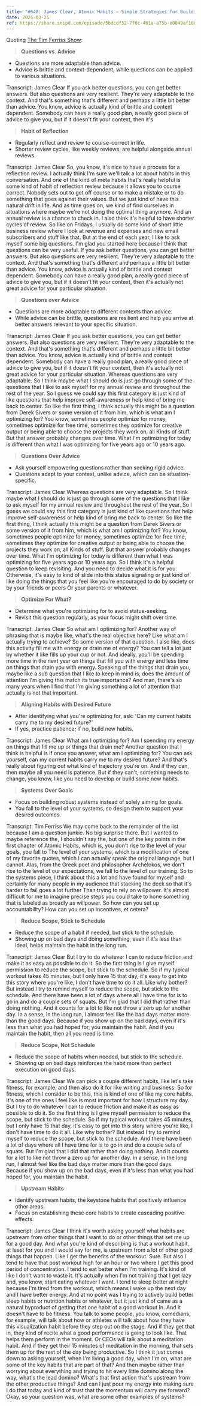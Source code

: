 ```yaml
---
title: "#648: James Clear, Atomic Habits — Simple Strategies for Building (And Breaking) Habits, Questions for Personal Mastery and Growth, Tactics for Writing and Launching a Mega-Bestseller, Finding Leverage, and More"
date: 2025-03-25
ref: https://share.snipd.com/episode/5bdcdf32-7f6c-461a-a75b-e0849af100cb
---
```

Quoting [The Tim Ferriss Show](https://share.snipd.com/episode/5bdcdf32-7f6c-461a-a75b-e0849af100cb):

> **Questions vs. Advice**

- Questions are more adaptable than advice. 
- Advice is brittle and context-dependent, while questions can be applied to various situations.

Transcript:
James Clear
If you ask better questions, you can get better answers. But also questions are very resilient. They're very adaptable to the context. And that's something that's different and perhaps a little bit better than advice. You know, advice is actually kind of brittle and context dependent. Somebody can have a really good plan, a really good piece of advice to give you, but if it doesn't fit your context, then it's

> **Habit of Reflection**

- Regularly reflect and review to course-correct in life.
- Shorter review cycles, like weekly reviews, are helpful alongside annual reviews.

Transcript:
James Clear
So, you know, it's nice to have a process for a reflection review. I actually think I'm sure we'll talk a lot about habits in this conversation. And one of the kind of meta habits that's really helpful is some kind of habit of reflection review because it allows you to course correct. Nobody sets out to get off course or to make a mistake or to do something that goes against their values. But we just kind of have this natural drift in life. And as time goes on, we kind of find ourselves in situations where maybe we're not doing the optimal thing anymore. And an annual review is a chance to check in. I also think it's helpful to have shorter cycles of review. So like on Fridays, I usually do some kind of short little business review where I look at revenue and expenses and new email subscribers and stuff like that. But at the end of each year, I like to ask myself some big questions. I'm glad you started here because I think that questions can be very useful. If you ask better questions, you can get better answers. But also questions are very resilient. They're very adaptable to the context. And that's something that's different and perhaps a little bit better than advice. You know, advice is actually kind of brittle and context dependent. Somebody can have a really good plan, a really good piece of advice to give you, but if it doesn't fit your context, then it's actually not great advice for your particular situation.

> **Questions over Advice**

- Questions are more adaptable to different contexts than advice. 
- While advice can be brittle, questions are resilient and help you arrive at better answers relevant to your specific situation.

Transcript:
James Clear
If you ask better questions, you can get better answers. But also questions are very resilient. They're very adaptable to the context. And that's something that's different and perhaps a little bit better than advice. You know, advice is actually kind of brittle and context dependent. Somebody can have a really good plan, a really good piece of advice to give you, but if it doesn't fit your context, then it's actually not great advice for your particular situation. Whereas questions are very adaptable. So I think maybe what I should do is just go through some of the questions that I like to ask myself for my annual review and throughout the rest of the year. So I guess we could say this first category is just kind of like questions that help improve self-awareness or help kind of bring me back to center. So like the first thing, I think actually this might be a question from Derek Sivers or some version of it from him, which is what am I optimizing for? You know, sometimes people optimize for money, sometimes optimize for free time, sometimes they optimize for creative output or being able to choose the projects they work on, all Kinds of stuff. But that answer probably changes over time. What I'm optimizing for today is different than what I was optimizing for five years ago or 10 years ago.

> **Questions Over Advice**

- Ask yourself empowering questions rather than seeking rigid advice.
- Questions adapt to your context, unlike advice, which can be situation-specific.

Transcript:
James Clear
Whereas questions are very adaptable. So I think maybe what I should do is just go through some of the questions that I like to ask myself for my annual review and throughout the rest of the year. So I guess we could say this first category is just kind of like questions that help improve self-awareness or help kind of bring me back to center. So like the first thing, I think actually this might be a question from Derek Sivers or some version of it from him, which is what am I optimizing for? You know, sometimes people optimize for money, sometimes optimize for free time, sometimes they optimize for creative output or being able to choose the projects they work on, all Kinds of stuff. But that answer probably changes over time. What I'm optimizing for today is different than what I was optimizing for five years ago or 10 years ago. So I think it's a helpful question to keep revisiting. And you need to decide what it is for you. Otherwise, it's easy to kind of slide into this status signaling or just kind of like doing the things that you feel like you're encouraged to do by society or by your friends or peers Or your parents or whatever.

> **Optimize For What?**

- Determine what you're optimizing for to avoid status-seeking.
- Revisit this question regularly, as your focus might shift over time.

Transcript:
James Clear
So what am I optimizing for? Another way of phrasing that is maybe like, what's the real objective here? Like what am I actually trying to achieve? So some version of that question. I also like, does this activity fill me with energy or drain me of energy? You can tell a lot just by whether it like fills up your cup or not. And ideally, you'll be spending more time in the next year on things that fill you with energy and less time on things that drain you with energy. Speaking of the things that drain you, maybe like a sub question that I like to keep in mind is, does the amount of attention I'm giving this match its true importance? And man, there's so many years when I find that I'm giving something a lot of attention that actually is not that important.

> **Aligning Habits with Desired Future**

- After identifying what you're optimizing for, ask: 'Can my current habits carry me to my desired future?'
- If yes, practice patience; if no, build new habits.

Transcript:
James Clear
What am I optimizing for? Am I spending my energy on things that fill me up or things that drain me? Another question that I think is helpful is if once you answer, what am I optimizing for? You can ask yourself, can my current habits carry me to my desired future? And that's really about figuring out what kind of trajectory you're on. And if they can, then maybe all you need is patience. But if they can't, something needs to change, you know, like you need to develop or build some new habits.

> **Systems Over Goals**

- Focus on building robust systems instead of solely aiming for goals.
- You fall to the level of your systems, so design them to support your desired outcomes.

Transcript:
Tim Ferriss
We may come back to the remainder of the list because I am a question junkie. No big surprise there. But I wanted to maybe reference the, I shouldn't say the, but one of the key points in the first chapter of Atomic Habits, which is, you don't rise to the level of your goals, you fall to The level of your systems, which is a modification of one of my favorite quotes, which I can actually speak the original language, but I cannot. Alas, from the Greek poet and philosopher Archelokos, we don't rise to the level of our expectations, we fall to the level of our training. So to the systems piece, I think about this a lot and have found for myself and certainly for many people in my audience that stacking the deck so that it's harder to fail goes a lot further Than trying to rely on willpower. It's almost difficult for me to imagine precise steps you could take to hone something that is labeled as broadly as willpower. So how can you set up accountability? How can you set up incentives, et cetera?

> **Reduce Scope, Stick to Schedule**

- Reduce the scope of a habit if needed, but stick to the schedule.
- Showing up on bad days and doing something, even if it's less than ideal, helps maintain the habit in the long run.

Transcript:
James Clear
But I try to do whatever I can to reduce friction and make it as easy as possible to do it. So the first thing is I give myself permission to reduce the scope, but stick to the schedule. So if my typical workout takes 45 minutes, but I only have 15 that day, it's easy to get into this story where you're like, I don't have time to do it all. Like why bother? But instead I try to remind myself to reduce the scope, but stick to the schedule. And there have been a lot of days where all I have time for is to go in and do a couple sets of squats. But I'm glad that I did that rather than doing nothing. And it counts for a lot to like not throw a zero up for another day. In a sense, in the long run, I almost feel like the bad days matter more than the good days. Because if you show up on the bad days, even if it's less than what you had hoped for, you maintain the habit. And if you maintain the habit, then all you need is time.

> **Reduce Scope, Not Schedule**

- Reduce the scope of habits when needed, but stick to the schedule.
- Showing up on bad days reinforces the habit more than perfect execution on good days.

Transcript:
James Clear
We can pick a couple different habits, like let's take fitness, for example, and then also do it for like writing and business. So for fitness, which I consider to be this, this is kind of one of like my core habits. It's one of the ones I feel like is most important for how I structure my day. But I try to do whatever I can to reduce friction and make it as easy as possible to do it. So the first thing is I give myself permission to reduce the scope, but stick to the schedule. So if my typical workout takes 45 minutes, but I only have 15 that day, it's easy to get into this story where you're like, I don't have time to do it all. Like why bother? But instead I try to remind myself to reduce the scope, but stick to the schedule. And there have been a lot of days where all I have time for is to go in and do a couple sets of squats. But I'm glad that I did that rather than doing nothing. And it counts for a lot to like not throw a zero up for another day. In a sense, in the long run, I almost feel like the bad days matter more than the good days. Because if you show up on the bad days, even if it's less than what you had hoped for, you maintain the habit.

> **Upstream Habits**

- Identify upstream habits, the keystone habits that positively influence other areas.
- Focus on establishing these core habits to create cascading positive effects.

Transcript:
James Clear
I think it's worth asking yourself what habits are upstream from other things that I want to do or other things that set me up for a good day. And what you're kind of describing is that a workout habit, at least for you and I would say for me, is upstream from a lot of other good things that happen. Like I get the benefits of the workout. Sure. But also I tend to have that post workout high for an hour or two where I get this good period of concentration. I tend to eat better when I'm training. It's kind of like I don't want to waste it. It's actually when I'm not training that I get lazy and, you know, start eating whatever I want. I tend to sleep better at night because I'm tired from the workout, which means I wake up the next day and I have better energy. And at no point was I trying to actively build better sleep habits or nutrition habits or whatever, but it just kind of came as a natural byproduct of getting that one habit of a good workout In. And it doesn't have to be fitness. You talk to some people, you know, comedians, for example, will talk about how or athletes will talk about how they have this visualization habit before they step out on the stage. And if they get that in, they kind of recite what a good performance is going to look like. That helps them perform in the moment. Or CEOs will talk about a meditation habit. And if they get their 15 minutes of meditation in the morning, that sets them up for the rest of the day being productive. So I think it just comes down to asking yourself, when I'm living a good day, when I'm on, what are some of the key habits that are part of that? And then maybe rather than worrying about everything and trying to hit every little domino along the way, what's the lead domino? What's that first action that's upstream from the other productive things? And can I just pour my energy into making sure I do that today and kind of trust that the momentum will carry me forward? Okay, so your question was, what are some other examples of systems?